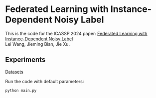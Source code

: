 # Federated Learning with Instance-Dependent Noisy Label

This is the code for the ICASSP 2024 paper:
[Federated Learning with Instance-Dependent Noisy Label](https://arxiv.org/abs/2312.10324)     
Lei Wang, Jieming Bian, Jie Xu.

## Experiments
[Datasets](https://drive.google.com/drive/folders/1_39WCDRs2E9aoj9vGv8Sr8aOvZF8uiQm?usp=sharing)

Run the code with default parameters:
```bash
python main.py
```
